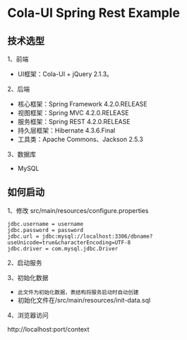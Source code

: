 # Cola-UI Spring Rest Example



## 技术选型

1、前端

* UI框架：Cola-UI + jQuery 2.1.3。

2、后端

* 核心框架：Spring Framework 4.2.0.RELEASE
* 视图框架：Spring MVC 4.2.0.RELEASE
* 服务框架：Spring REST 4.2.0.RELEASE
* 持久层框架：Hibernate 4.3.6.Final
* 工具类：Apache Commons、Jackson 2.5.3

3、数据库

* MySQL


## 如何启动

1、修改 src/main/resources/configure.properties

```
jdbc.username = username
jdbc.password = password
jdbc.url = jdbc:mysql://localhost:3306/dbname?useUnicode=true&characterEncoding=UTF-8
jdbc.driver = com.mysql.jdbc.Driver
```

2、启动服务

3、初始化数据

* `此文件为初始化数据，表结构将服务启动时自动创建`
* 初始化文件在/src/main/resources/init-data.sql

4、浏览器访问

http://localhost:port/context
	